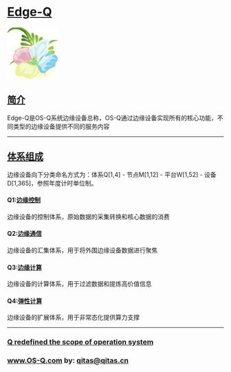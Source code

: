 ﻿# [Edge-Q](https://github.com/OS-Q/Edge-Q) 

[![sites](OS-Q/OS-Q.png)](http://www.OS-Q.com)

## [简介](https://github.com/OS-Q/Edge-Q/wiki/home) 

Edge-Q是OS-Q系统边缘设备总称，OS-Q通过边缘设备实现所有的核心功能，不同类型的边缘设备提供不同的服务内容


---

## [体系组成](https://github.com/OS-Q/Edge-Q/wiki/index)

边缘设备向下分类命名方式为：体系Q[1,4] - 节点M[1,12] - 平台W[1,52] - 设备D[1,365]，参照年度计时单位制。

#### Q1:[边缘控制](https://github.com/OS-Q/Q1)

边缘设备的控制体系，原始数据的采集转换和核心数据的消费

#### Q2:[边缘通信](https://github.com/OS-Q/Q2)

边缘设备的汇集体系，用于将外围边缘设备数据进行聚焦

#### Q3:[边缘计算](https://github.com/OS-Q/Q3)

边缘设备的计算体系，用于过滤数据和提炼高价值信息

#### Q4:[弹性计算](https://github.com/OS-Q/Q4)

边缘设备的扩展体系，用于非常态化提供算力支撑

---

###   [Q redefined the scope of operation system](https://github.com/OS-Q/OS-Q) 

###   www.OS-Q.com   by:   qitas@qitas.cn

